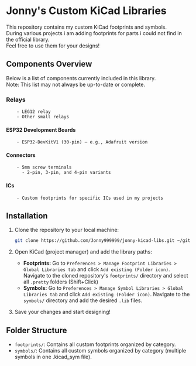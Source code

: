 # Jonny's Custom KiCad Libraries
This repository contains my custom KiCad footprints and symbols.  
During various projects i am adding footprints for parts i could not find in the official library.  
Feel free to use them for your designs!


## Components Overview
Below is a list of components currently included in this library.  
Note: This list may not always be up-to-date or complete.
### Relays
        - LEG12 relay
        - Other small relays
#### ESP32 Development Boards
        - ESP32-DevKitV1 (30-pin) – e.g., Adafruit version
#### Connectors
        - 5mm screw terminals
          - 2-pin, 3-pin, and 4-pin variants
#### ICs
        - Custom footprints for specific ICs used in my projects



## Installation
1. Clone the repository to your local machine:
   ```bash
   git clone https://github.com/Jonny999999/jonny-kicad-libs.git ~/git/kicad-library-jonny
   ```

2. Open KiCad (project manager) and add the library paths:
   - **Footprints:** Go to `Preferences > Manage Footprint Libraries > Global Libraries tab` and click `Add existing (Folder icon)`. Navigate to the cloned repository's `footprints/` directory and select all `.pretty` folders (Shift+Click)
   - **Symbols:** Go to `Preferences > Manage Symbol Libraries > Global Libraries tab` and click `Add existing (Folder icon)`. Navigate to the `symbols/` directory and add the desired `.lib` files.

3. Save your changes and start designing!


## Folder Structure
- `footprints/`: Contains all custom footprints organized by category.
- `symbols/`: Contains all custom symbols organized by category (multiple symbols in one .kicad_sym file).

